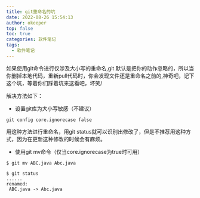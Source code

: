 ```yaml
---
title: git重命名的坑
date: 2022-08-26 15:54:13
author: okeeper
top: false
toc: true
categories: 软件笔记
tags:
  - 软件笔记
---
```


如果使用git命令进行仅涉及大小写的重命名,git 默认是把你的动作忽略的，所以当你删掉本地代码，重新pull代码时，你会发现文件还是重命名之前的,神奇吧，记下这个坑，等着你们踩着坑来这看吧，坏笑/

解决方法如下：

 - 设置git库为大小写敏感（不建议）
```
git config core.ignorecase false
```
用这种方法进行重命名，用git status就可以识别出修改了，但是不推荐用这种方式，因为在更新这种修改的时候会有麻烦。

 - 使用git mv命令（仅当core.ignorecase为true时可用）
```
$ git mv ABC.java Abc.java

$ git status
......
renamed:
 ABC.java -> Abc.java

```